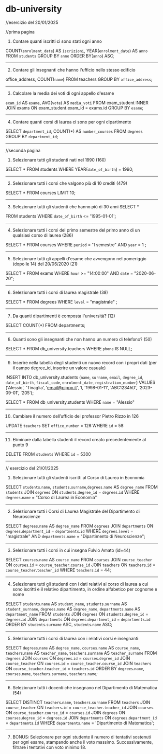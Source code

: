 # db-university

//esercizio del 20/01/2025


//prima pagina 

1. Contare quanti iscritti ci sono stati ogni anno

COUNT(`enrolment_date`) AS `iscrizioni`,
YEAR(`enrolment_date`) AS `anno`
FROM `students`
GROUP BY `anno`
ORDER BY(`anno`) ASC;
___________________________________________________________________________

2. Contare gli insegnanti che hanno l'ufficio nello stesso edificio

office_address,
COUNT(`name`)
FROM teachers
GROUP BY `office_address`;
___________________________________________________________________________

3. Calcolare la media dei voti di ogni appello d'esame

`exam_id` AS `esame`,
AVG(`vote`) AS `media_voti`
FROM exam_student
INNER JOIN exams ON exam_student.exam_id = exams.id
GROUP BY `esame`;
___________________________________________________________________________

4. Contare quanti corsi di laurea ci sono per ogni dipartimento

SELECT `department_id`, COUNT(*) AS `number_courses`
FROM `degrees`
GROUP BY `department_id`;
___________________________________________________________________________

//seconda pagina 

1. Selezionare tutti gli studenti nati nel 1990 (160)

SELECT * 
FROM students
WHERE YEAR(`date_of_birth`) = 1990;
___________________________________________________________________________

2. Selezionare tutti i corsi che valgono più di 10 crediti (479)

SELECT * FROM courses LIMIT 10;
___________________________________________________________________________

3. Selezionare tutti gli studenti che hanno più di 30 anni
SELECT * 

FROM students
WHERE `date_of_birth` <= '1995-01-01';
___________________________________________________________________________

4. Selezionare tutti i corsi del primo semestre del primo anno di un qualsiasi corso di
laurea (286)

SELECT * FROM courses
WHERE `period` = "I semestre" AND `year` = 1 
;
___________________________________________________________________________

5. Selezionare tutti gli appelli d'esame che avvengono nel pomeriggio (dopo le 14) del
20/06/2020 (21)

SELECT * FROM exams
WHERE `hour` >= "14:00:00" AND `date` = "2020-06-20";
___________________________________________________________________________

6. Selezionare tutti i corsi di laurea magistrale (38)

SELECT * FROM degrees
WHERE `level` = "magistrale"
;
___________________________________________________________________________

7. Da quanti dipartimenti è composta l'università? (12)

SELECT COUNT(*) FROM departments;
___________________________________________________________________________

8. Quanti sono gli insegnanti che non hanno un numero di telefono? (50)

SELECT * FROM db_university.teachers
WHERE `phone` IS NULL;
___________________________________________________________________________

9. Inserire nella tabella degli studenti un nuovo record con i propri dati (per il campo
degree_id, inserire un valore casuale)

INSERT INTO db_university.students (`name`, `surname`, `email`, `degree_id`, `date_of_birth`, `fiscal_code`, `enrolment_date`, `registration_number`)
VALUES ('Alessio', 'Tinaglia', 'email@pippo.it', 1, '1998-01-11', 'ABC12345D', '2023-09-01', '205');

SELECT *
FROM db_university.students
WHERE `name` = "Alessio"
___________________________________________________________________________

10. Cambiare il numero dell’ufficio del professor Pietro Rizzo in 126

UPDATE `teachers` SET `office_number` = 126
WHERE `id` = 58
___________________________________________________________________________

11. Eliminare dalla tabella studenti il record creato precedentemente al punto 9

DELETE FROM `students`
WHERE `id` = 5300
___________________________________________________________________________


// esercizio del 21/01/2025

1. Selezionare tutti gli studenti iscritti al Corso di Laurea in Economia

SELECT `students`.`name`, `students`.`surname`,`degrees`.`name` AS `degree_name` FROM `students`
JOIN `degrees`
ON `students`.`degree_id` = `degrees`.`id`
WHERE `degrees`.`name` = "Corso di Laurea in Economia"
___________________________________________________________________________

2. Selezionare tutti i Corsi di Laurea Magistrale del Dipartimento di
Neuroscienze

SELECT `degrees`.`name` AS `degree_name`
FROM `degrees`
JOIN `departments` ON `degrees`.`department_id` = `departments`.`id`
WHERE `degrees`.`level` = "magistrale"
AND `departments`.`name` = "Dipartimento di Neuroscienze";
___________________________________________________________________________

3. Selezionare tutti i corsi in cui insegna Fulvio Amato (id=44)

SELECT `courses`.`name` AS `course_name`
FROM `courses`
JOIN `course_teacher` ON `courses`.`id` = `course_teacher`.`course_id`
JOIN `teachers` ON `teachers`.`id` = `course_teacher`.`teacher_id`
WHERE `teachers`.`id` = 44;
___________________________________________________________________________

4. Selezionare tutti gli studenti con i dati relativi al corso di laurea a cui
sono iscritti e il relativo dipartimento, in ordine alfabetico per cognome e nome

SELECT `students`.`name` AS `student_name`, `students`.`surname` AS `student_surname`,  `degrees`.`name` AS `degree_name`,  `departments`.`name` AS `department_name`
FROM `students`
JOIN `degrees` ON `students`.`degree_id` = `degrees`.`id`
JOIN `departments` ON `degrees`.`department_id` = `departments`.`id`
ORDER BY `students`.`surname` ASC, `students`.`name` ASC;
___________________________________________________________________________

5. Selezionare tutti i corsi di laurea con i relativi corsi e insegnanti

SELECT  `degrees`.`name` AS `degree_name`,  `courses`.`name` AS `course_name`, `teachers`.`name` AS `teacher_name`,  `teachers`.`surname` AS `teacher_surname`
FROM `degrees`
JOIN `courses` ON `degrees`.`id` = `courses`.`degree_id`
JOIN `course_teacher` ON `courses`.`id` = `course_teacher`.`course_id`
JOIN `teachers` ON `course_teacher`.`teacher_id` = `teachers`.`id`
ORDER BY `degrees`.`name`, `courses`.`name`, `teachers`.`surname`, `teachers`.`name`;
___________________________________________________________________________

6. Selezionare tutti i docenti che insegnano nel Dipartimento di
Matematica (54)

SELECT DISTINCT `teachers`.`name`, `teachers`.`surname`
FROM `teachers`
JOIN `course_teacher` ON `teachers`.`id` = `course_teacher`.`teacher_id`
JOIN `courses` ON `course_teacher`.`course_id` = `courses`.`id`
JOIN `degrees` ON `courses`.`degree_id` = `degrees`.`id`
JOIN `departments` ON `degrees`.`department_id` = `departments`.`id`
WHERE `departments`.`name` = 'Dipartimento di Matematica';
___________________________________________________________________________

7. BONUS: Selezionare per ogni studente il numero di tentativi sostenuti
per ogni esame, stampando anche il voto massimo. Successivamente,
filtrare i tentativi con voto minimo 18.


